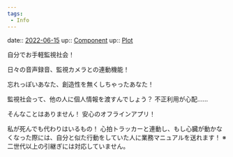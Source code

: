 ```yaml
---
tags:
 - Info
---
```


date:: [2022-06-15](/Daily_Note/2022-06-15.md)
up:: [Component](Bar/Novel/Chaos/Component.md)
up:: [Plot](../Bar/Novel/Chaos/Plot.md)

自分でお手軽監視社会！

日々の音声録音、監視カメラとの連動機能！


忘れっぽいあなた、創造性を無くしちゃったあなた！

監視社会って、他の人に個人情報を渡すんでしょう？
不正利用が心配……

そんなことはありません！
安心のオフラインアプリ！

私が死んでも代わりはいるもの！
心拍トラッカーと連動し、もし心臓が動かなくなった際には、自分と似た行動をしていた人に業務マニュアルを送れます！
※二世代以上の引継ぎには対応していません。